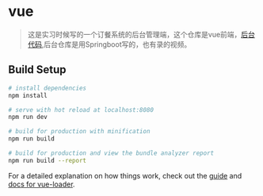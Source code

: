 # vue

> 这是实习时候写的一个订餐系统的后台管理端，这个仓库是vue前端，[后台代码](https://github.com/jianhuaguo/meiya_springboot),后台仓库是用Springboot写的，也有录的视频。

## Build Setup

``` bash
# install dependencies
npm install

# serve with hot reload at localhost:8080
npm run dev

# build for production with minification
npm run build

# build for production and view the bundle analyzer report
npm run build --report
```

For a detailed explanation on how things work, check out the [guide](http://vuejs-templates.github.io/webpack/) and [docs for vue-loader](http://vuejs.github.io/vue-loader).
